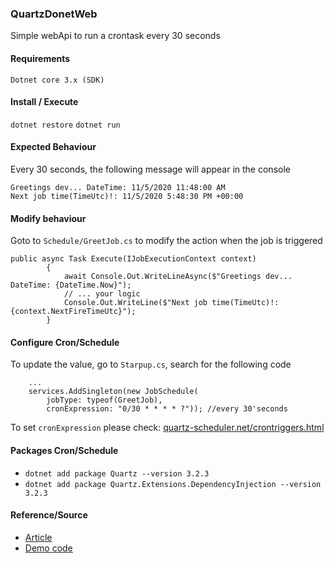 ### QuartzDonetWeb

Simple webApi to run a crontask every 30 seconds

#### Requirements

`Dotnet core 3.x (SDK)`

#### Install / Execute
`dotnet restore`
`dotnet run`

#### Expected Behaviour
Every 30 seconds, the following message will appear in the  console
```
Greetings dev... DateTime: 11/5/2020 11:48:00 AM
Next job time(TimeUtc)!: 11/5/2020 5:48:30 PM +00:00
```

#### Modify behaviour
Goto to  `Schedule/GreetJob.cs` to modify the action when the job is triggered
```
public async Task Execute(IJobExecutionContext context)
        {
            await Console.Out.WriteLineAsync($"Greetings dev... DateTime: {DateTime.Now}");
            // ... your logic
            Console.Out.WriteLine($"Next job time(TimeUtc)!: {context.NextFireTimeUtc}");
        }
```

#### Configure Cron/Schedule
To update the value, go to `Starpup.cs`, search for the following code

```
    ...
    services.AddSingleton(new JobSchedule(
        jobType: typeof(GreetJob),
        cronExpression: "0/30 * * * * ?")); //every 30'seconds
```
To set `cronExpression` please check: [quartz-scheduler.net/crontriggers.html](https://www.quartz-scheduler.net/documentation/quartz-2.x/tutorial/crontriggers.html)

#### Packages Cron/Schedule
- `dotnet add package Quartz --version 3.2.3`
- `dotnet add package Quartz.Extensions.DependencyInjection --version 3.2.3`

#### Reference/Source
- [Article](https://andrewlock.net/creating-a-quartz-net-hosted-service-with-asp-net-core/)
- [Demo code](https://github.com/andrewlock/blog-examples/tree/master/QuartzHostedService)
